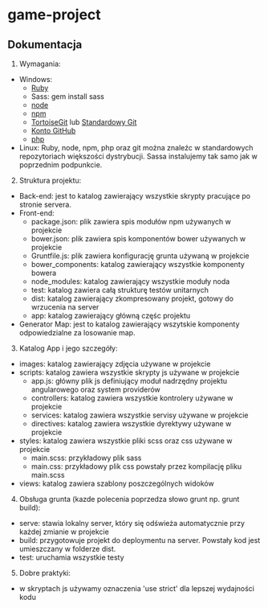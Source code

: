# game-project

## Dokumentacja

1. Wymagania:
 - Windows:
	- [Ruby](https://www.ruby-lang.org/pl/) 
	- Sass: gem install sass
	- [node](https://nodejs.org/en/)
	- [npm](https://www.npmjs.com/)
	- [TortoiseGit](https://tortoisegit.org/) lub [Standardowy Git](https://git-scm.com/)
	- [Konto GitHub](https://github.com/)
	- [php](https://secure.php.net/)
 - Linux:
    Ruby, node, npm, php oraz git można znaleźc w standardowych repozytoriach większości dystrybucji.
    Sassa instalujemy tak samo jak w poprzednim podpunkcie.

2. Struktura projektu:
 - Back-end: jest to katalog zawierający wszystkie skrypty pracujące po stronie servera.
 - Front-end:
	- package.json: plik zawiera spis modułów npm używanych w projekcie  
	- bower.json: plik zawiera spis komponentów bower używanych w projekcie
	- Gruntfile.js: plik zawiera konfigurację grunta używaną w projekcie
	- bower_components: katalog zawierający wszystkie komponenty bowera
	- node_modules: katalog zawierający wszystkie moduły noda
	- test: katalog zawiera całą strukturę testów unitarnych
	- dist: katalog zawierający zkompresowany projekt, gotowy do wrzucenia na server
	- app: katalog zawierający główną częśc projektu
 - Generator Map: jest to katalog zawierający wszytskie komponenty odpowiedzialne za losowanie map.

3. Katalog App i jego szczegóły:
 - images: katalog zawierający zdjęcia używane w projekcie
 - scripts: katalog zawiera wszystkie skrypty js używane w projekcie
	- app.js: główny plik js definiujący moduł nadrzędny projektu angularowego oraz system providerów
	- controllers: katalog zawiera wszystkie kontrolery używane w projekcie
	- services: katalog zawiera wszystkie servisy używane w projekcie
	- directives: katalog zawiera wszystkie dyrektywy używane w projekcie
 - styles: katalog zawiera wszystkie pliki scss oraz css używane w projekcie
	- main.scss: przykładowy plik sass
	- main.css: przykładowy plik css powstały przez kompilację pliku main.scss
 - views: katalog zawiera szablony poszczególnych widoków

4. Obsługa grunta (kazde polecenia poprzedza słowo grunt np. grunt build):
 - serve: stawia lokalny server, który się odświeża automatycznie przy każdej zmianie w projekcie
 - build: przygotowuje projekt do deploymentu na server. Powstały kod jest umieszczany w folderze dist.
 - test: uruchamia wszystkie testy

5. Dobre praktyki:
 - w skryptach js używamy oznaczenia 'use strict' dla lepszej wydajności kodu